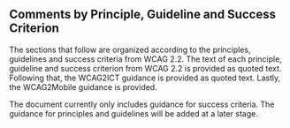 ## Comments by Principle, Guideline and Success Criterion

The sections that follow are organized according to the principles, guidelines and success criteria from WCAG 2.2. The text of each principle, guideline and success criterion from WCAG 2.2 is provided as quoted text. Following that, the WCAG2ICT guidance is provided as quoted text. Lastly, the WCAG2Mobile guidance is provided.

<div class="note" title="Work In Progress">
  <p>
    The document currently only includes guidance for success criteria. The guidance for principles and guidelines will be added at a later stage.
  </p>
</div>
